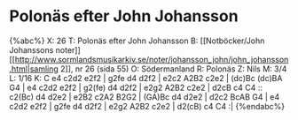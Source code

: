# Polonäs efter John Johansson

{%abc%}
X: 26
T: Polonäs efter John Johansson
B: [[Notböcker/John Johanssons noter]] [[http://www.sormlandsmusikarkiv.se/noter/johansson_john/john_johansson.html|samling 2]], nr 26 (sida 55)
O: Södermanland
R: Polonäs
Z: Nils
M: 3/4
L: 1/16
K: C
e4 c2d2 e2f2 | g2fe d4 d2f2 | e2c2 A2B2 c2e2 | (dc)Bc (dc)BA G4 |
e4 c2d2 e2f2 | g2(fe) d4 d2f2 | e2g2 A2B2 c2e2 | d2cB c4 C4 ::
c2(Bc) d4 d2e2 | e2B2 c2A2 B2G2 | (GA)Bc d4 d2e2 | d2c2 BcAB G4 |
e4 c2d2 e2f2 | g2fe d4 d2f2 | e2g2 A2B2 c2e2 | d2(cB) c4 C4 :|
{%endabc%}
